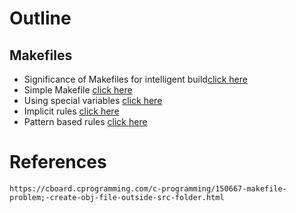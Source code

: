 # Outline

## Makefiles
* Significance of Makefiles for intelligent build[click here](intro.md)
* Simple Makefile [click here](tuto1/README.md)
* Using special variables [click here](tuto2)
* Implicit rules [click here](tuto3)
* Pattern based rules [click here](tuto4)

# References
    https://cboard.cprogramming.com/c-programming/150667-makefile-problem;-create-obj-file-outside-src-folder.html